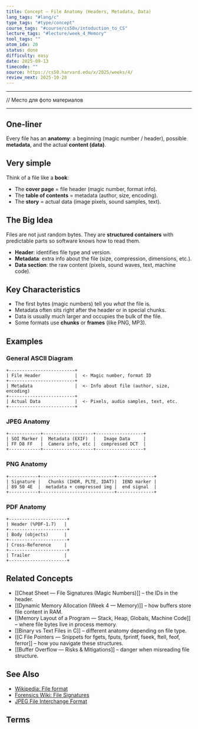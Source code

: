 ```yaml
---
title: Concept — File Anatomy (Headers, Metadata, Data)
lang_tags: "#lang/c"
type_tags: "#type/concept"
course_tags: "#course/cs50x/intoduction_to_CS"
lecture_tags: "#lecture/week_4_Memory"
tool_tags: ""
atom_idx: 20
status: done
difficulty: easy
date: 2025-09-13
timecode: ""
source: https://cs50.harvard.edu/x/2025/weeks/4/
review_next: 2025-10-28
---
```


---

// Место для фото материалов

---

## **One-liner**

Every file has an **anatomy**: a beginning (magic number / header), possible **metadata**, and the actual **content (data)**.

## Very simple

Think of a file like a **book**:  
- The **cover page** = file header (magic number, format info).  
- The **table of contents** = metadata (author, size, encoding).  
- The **story** = actual data (image pixels, sound samples, text).  

## The Big Idea 

Files are not just random bytes. They are **structured containers** with predictable parts so software knows how to read them.

- **Header**: identifies file type and version.  
- **Metadata**: extra info about the file (size, compression, dimensions, etc.).  
- **Data section**: the raw content (pixels, sound waves, text, machine code).  

## Key Characteristics 
- The first bytes (magic numbers) tell you *what* the file is.  
- Metadata often sits right after the header or in special chunks.  
- Data is usually much larger and occupies the bulk of the file.  
- Some formats use **chunks** or **frames** (like PNG, MP3).  

## Examples 

### General ASCII Diagram

```
+-------------------------+
| File Header             |  <- Magic number, format ID
+-------------------------+
| Metadata                |  <- Info about file (author, size, encoding)
+-------------------------+
| Actual Data             |  <- Pixels, audio samples, text, etc.
+-------------------------+
```

### JPEG Anatomy

```
+------------+-------------------+------------------+
| SOI Marker |  Metadata (EXIF)  |   Image Data     |
| FF D8 FF   |  Camera info, etc |  compressed DCT  |
+------------+-------------------+------------------+
```

### PNG Anatomy

```
+-----------+----------------------------+--------------+
| Signature |   Chunks (IHDR, PLTE, IDAT)|  IEND marker |
| 89 50 4E  |  metadata + compressed img |  end signal  |
+-----------+----------------------------+--------------+
```

### PDF Anatomy

```
+----------------------+
| Header (%PDF-1.7)   |
+----------------------+
| Body (objects)      |
+----------------------+
| Cross-Reference     |
+----------------------+
| Trailer             |
+----------------------+
```

## Related Concepts
- [[Cheat Sheet — File Signatures (Magic Numbers)]] – the IDs in the header.  
- [[Dynamic Memory Allocation (Week 4 — Memory)]] – how buffers store file content in RAM.  
- [[Memory Layout of a Program — Stack, Heap, Globals, Machine Code]] – where file bytes live in process memory.  
- [[Binary vs Text Files in C]] – different anatomy depending on file type.  
- [[C File Pointers — Snippets for fgets, fputs, fprintf, fseek, ftell, feof, ferror]] – how you navigate these structures.  
- [[Buffer Overflow — Risks & Mitigations]] – danger when misreading file structure.  

## See Also
- [Wikipedia: File format](https://en.wikipedia.org/wiki/File_format)  
- [Forensics Wiki: File Signatures](https://forensicswiki.xyz/wiki/index.php?title=File_Signatures)  
- [JPEG File Interchange Format](https://en.wikipedia.org/wiki/JPEG_File_Interchange_Format)  

## Terms

